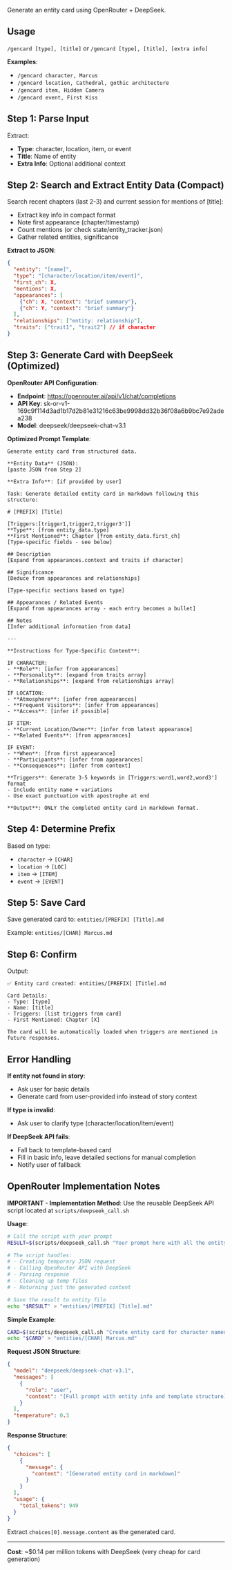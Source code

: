 Generate an entity card using OpenRouter + DeepSeek.

## Usage

`/gencard [type], [title]` or `/gencard [type], [title], [extra info]`

**Examples**:
- `/gencard character, Marcus`
- `/gencard location, Cathedral, gothic architecture`
- `/gencard item, Hidden Camera`
- `/gencard event, First Kiss`

## Step 1: Parse Input

Extract:
- **Type**: character, location, item, or event
- **Title**: Name of entity
- **Extra Info**: Optional additional context

## Step 2: Search and Extract Entity Data (Compact)

Search recent chapters (last 2-3) and current session for mentions of [title]:
- Extract key info in compact format
- Note first appearance (chapter/timestamp)
- Count mentions (or check state/entity_tracker.json)
- Gather related entities, significance

**Extract to JSON**:
```json
{
  "entity": "[name]",
  "type": "[character/location/item/event]",
  "first_ch": X,
  "mentions": X,
  "appearances": [
    {"ch": X, "context": "brief summary"},
    {"ch": Y, "context": "brief summary"}
  ],
  "relationships": ["entity: relationship"],
  "traits": ["trait1", "trait2"] // if character
}
```

## Step 3: Generate Card with DeepSeek (Optimized)

**OpenRouter API Configuration**:
- **Endpoint**: https://openrouter.ai/api/v1/chat/completions
- **API Key**: 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
- **Model**: deepseek/deepseek-chat-v3.1

**Optimized Prompt Template**:

```
Generate entity card from structured data.

**Entity Data** (JSON):
[paste JSON from Step 2]

**Extra Info**: [if provided by user]

Task: Generate detailed entity card in markdown following this structure:

# [PREFIX] [Title]

[Triggers:[trigger1,trigger2,trigger3']]
**Type**: [from entity_data.type]
**First Mentioned**: Chapter [from entity_data.first_ch]
[Type-specific fields - see below]

## Description
[Expand from appearances.context and traits if character]

## Significance
[Deduce from appearances and relationships]

[Type-specific sections based on type]

## Appearances / Related Events
[Expand from appearances array - each entry becomes a bullet]

## Notes
[Infer additional information from data]

---

**Instructions for Type-Specific Content**:

IF CHARACTER:
- **Role**: [infer from appearances]
- **Personality**: [expand from traits array]
- **Relationships**: [expand from relationships array]

IF LOCATION:
- **Atmosphere**: [infer from appearances]
- **Frequent Visitors**: [infer from appearances]
- **Access**: [infer if possible]

IF ITEM:
- **Current Location/Owner**: [infer from latest appearance]
- **Related Events**: [from appearances]

IF EVENT:
- **When**: [from first appearance]
- **Participants**: [infer from appearances]
- **Consequences**: [infer from context]

**Triggers**: Generate 3-5 keywords in [Triggers:word1,word2,word3'] format
- Include entity name + variations
- Use exact punctuation with apostrophe at end

**Output**: ONLY the completed entity card in markdown format.
```

## Step 4: Determine Prefix

Based on type:
- `character` → `[CHAR]`
- `location` → `[LOC]`
- `item` → `[ITEM]`
- `event` → `[EVENT]`

## Step 5: Save Card

Save generated card to: `entities/[PREFIX] [Title].md`

Example: `entities/[CHAR] Marcus.md`

## Step 6: Confirm

Output:
```
✅ Entity card created: entities/[PREFIX] [Title].md

Card Details:
- Type: [type]
- Name: [title]
- Triggers: [list triggers from card]
- First Mentioned: Chapter [X]

The card will be automatically loaded when triggers are mentioned in future responses.
```

## Error Handling

**If entity not found in story**:
- Ask user for basic details
- Generate card from user-provided info instead of story context

**If type is invalid**:
- Ask user to clarify type (character/location/item/event)

**If DeepSeek API fails**:
- Fall back to template-based card
- Fill in basic info, leave detailed sections for manual completion
- Notify user of fallback

## OpenRouter Implementation Notes

**IMPORTANT - Implementation Method**:
Use the reusable DeepSeek API script located at `scripts/deepseek_call.sh`

**Usage**:
```bash
# Call the script with your prompt
RESULT=$(scripts/deepseek_call.sh "Your prompt here with all the entity context and template instructions...")

# The script handles:
# - Creating temporary JSON request
# - Calling OpenRouter API with DeepSeek
# - Parsing response
# - Cleaning up temp files
# - Returning just the generated content

# Save the result to entity file
echo "$RESULT" > "entities/[PREFIX] [Title].md"
```

**Simple Example**:
```bash
CARD=$(scripts/deepseek_call.sh "Create entity card for character named Marcus...")
echo "$CARD" > "entities/[CHAR] Marcus.md"
```

**Request JSON Structure**:
```json
{
  "model": "deepseek/deepseek-chat-v3.1",
  "messages": [
    {
      "role": "user",
      "content": "[Full prompt with entity info and template structure]"
    }
  ],
  "temperature": 0.3
}
```

**Response Structure**:
```json
{
  "choices": [
    {
      "message": {
        "content": "[Generated entity card in markdown]"
      }
    }
  ],
  "usage": {
    "total_tokens": 949
  }
}
```

Extract `choices[0].message.content` as the generated card.

---

**Cost**: ~$0.14 per million tokens with DeepSeek (very cheap for card generation)
